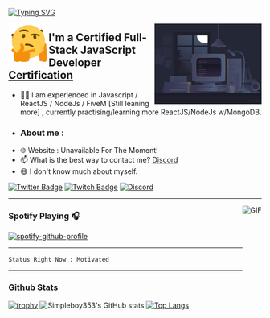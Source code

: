 [![Typing SVG](https://readme-typing-svg.herokuapp.com?font=Cascadia+Code&weight=200&size=23&pause=1000&color=00F726&center=true&vCenter=true&width=435&lines=Welcome+To+My+GitHub+Am+Yassine;You+can+call+me+Yassine)](https://git.io/typing-svg)


<img align="left" alt="GIF" height="80px" src="https://github.com/SatYu26/SatYu26/blob/master/Assets/hmm.gif"/> 

<img align="right" alt="GIF" height="160px" src="https://github.com/SatYu26/SatYu26/blob/master/Assets/Animation.gif" />

## I'm a Certified Full-Stack JavaScript Developer [Certification](https://learn.gomycode.co/credentials/6b933d11-9dba-4424-98f4-1c0960bd2d7d/GYAOARMHSYYSCALOCEDEEEONI-CN-TC-O/00006909)

- 👨‍💻 I am experienced in Javascript / ReactJS / NodeJs / FiveM [Still leaning more] , currently practising/learning more ReactJS/NodeJs w/MongoDB.
- ### About me :
- 🌐 Website : Unavailable For The Moment!
- 📫 What is the best way to contact me? [Discord](https://discord.io/Yassinos)
- 😄 I don't know much about myself.

[![Twitter Badge](https://img.shields.io/badge/Twitter-%23229FEC.svg?&style=for-the-badge&logo=twitter&logoColor=white)](https://twitter.com/YassineCastro1)
[![Twitch Badge](https://img.shields.io/twitch/status/yassinos08?style=for-the-badge)](https://www.twitch.tv/yassinos08)
[![Discord](https://img.shields.io/badge/Discord-7289DA?style=for-the-badge&logo=discord&logoColor=white)](https://discord.gg/wtgJdAuFrq)

---

<img align="right" alt="GIF" height="170px" src="https://media.giphy.com/media/J5B1Y8QZnzXXbLQIBu/giphy.gif" />

### Spotify Playing 🎧

[![spotify-github-profile](https://spotify-github-profile.vercel.app/api/view?uid=5kjfvwyr7jt4obqge5x1gstpm&cover_image=true&theme=default&show_offline=false&background_color=121212)](https://github.com/kittinan/spotify-github-profile)

---

<!--START_SECTION:waka-->
```text
Status Right Now : Motivated
```

---

<!--END_SECTION:waka-->
### Github Stats
[![trophy](https://github-profile-trophy.vercel.app/?username=Yassinos-coder&theme=onedark&title=Joined2020,Commit,Followers,Repositories,Stars,PullRequest)](https://github.com/ryo-ma/github-profile-trophy)
![Simpleboy353's GitHub stats](https://github-readme-stats.vercel.app/api?username=Yassinos-coder&show_icons=true&theme=radical)
[![Top Langs](https://github-readme-stats.vercel.app/api/top-langs/?username=Yassinos-coder)](https://github.com/anuraghazra/github-readme-stats)




